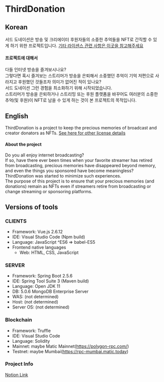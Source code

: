 # ThirdDonation

## Korean

서드 도네이션은 방송 및 크리에이터 후원자들의 소중한 추억들을 NFT로 간직할 수 있게 하기 위한 프로젝트입니다.
[기타 라이센스 관련 사항은 이곳을 참고해주세요](/LICENSE)

#### 프로젝트에 대해서

다들 인터넷 방송을 즐겨보시나요?  
그렇다면 혹시 즐겨보는 스트리머가 방송을 은퇴해서 소중했던 추억이 기억 저편으로 사라지고 후원했던 것들조차 의미가 없어진 적이 있나요?  
서드 도네이션 그런 경험을 최소화하기 위해 시작되었습니다.  
스트리머가 방송을 은퇴하거나 스트리밍 또는 후원 플랫폼을 바꾸어도 여러분의 소중한 추억(및 후원)이 NFT로 남을 수 있게 하는 것이 본 프로젝트의 목적입니다.

## English

ThirdDonation is a project to keep the precious memories of broadcast and creator donators as NFTs.
[See here for other license details](/LICENSE)

#### About the project

Do you all enjoy internet broadcasting?  
If so, have there ever been times when your favorite streamer has retired from broadcasting, precious memories have disappeared beyond memory, and even the things you sponsored have become meaningless?  
ThirdDonation was started to minimize such experiences.  
The purpose of this project is to ensure that your precious memories (and donations) remain as NFTs even if streamers retire from broadcasting or change streaming or sponsoring platforms.

## Versions of tools

### CLIENTS

- Framework: Vue.js 2.6.12
- IDE: Visual Studio Code (Npm build)
- Language: JavaScript ^ES6 => babel-ES5
- Frontend native languages
  - Web: HTML, CSS, JavaScript

### SERVER

- Framework: Spring Boot 2.5.6
- IDE: Spring Tool Suite 3 (Maven build)
- Language: Open JDK 11
- DB: 5.0.6 MongoDB Enterprise Server
- WAS: (not determined)
- Host: (not determined)
- Server OS: (not determined)

### Blockchain

- Framework: Truffle
- IDE: Visual Studio Code
- Language: Solidity
- Mainnet: maybe Matic Mainnet(https://polygon-rpc.com/)
- Testnet: maybe Mumbai(https://rpc-mumbai.matic.today)

### Project Info
[Notion Link](https://redniche.notion.site/c362c3526e8f49d48b56594234573882)